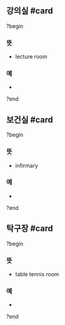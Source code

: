## 강의실 #card
?begin
### 뜻
- lecture room
### 예
-
<!--SR:!2025-09-16,93,250-->
?end


## 보건실 #card
?begin
### 뜻
- infirmary
### 예
-
<!--SR:!2025-07-09,10,218-->
?end

## 탁구장 #card
?begin
### 뜻
- table tennis room
### 예
-
<!--SR:!2025-08-01,32,277-->
?end
